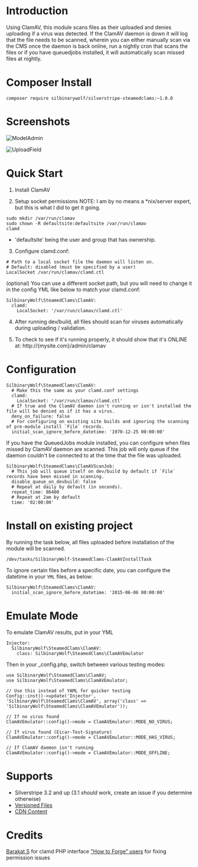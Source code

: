 # Introduction

Using ClamAV, this module scans files as their uploaded and denies uploading if a virus was detected. If the ClamAV daemon is down it will log
that the file needs to be scanned, wherein you can either manually scan via the CMS once the daemon is back online, run a
nightly cron that scans the files or if you have queuedjobs installed, it will automatically scan missed files at nightly.

# Composer Install

```
composer require silbinarywolf/silverstripe-steamedclams:~1.0.0
```

# Screenshots

![ModelAdmin](https://cloud.githubusercontent.com/assets/3859574/20911711/000abbd2-bbbe-11e6-9b93-f0490cc055f7.png)

![UploadField](https://cloud.githubusercontent.com/assets/3859574/20907335/b8459310-bba1-11e6-86d2-3a5f6cc6e959.jpg)

# Quick Start

1) Install ClamAV

2) Setup socket permissions
NOTE: I am by no means a *nix/server expert, but this is what I did to get it going.
```
sudo mkdir /var/run/clamav
sudo chown -R defaultsite:defaultsite /var/run/clamav
clamd
```
* 'defaultsite' being the user and group that has ownership.

3) Configure clamd.conf:
```
# Path to a local socket file the daemon will listen on.
# Default: disabled (must be specified by a user)
LocalSocket /var/run/clamav/clamd.ctl
```

(optional) You can use a different socket path, but you will need to change it in
the config YML like below to match your clamd.conf:
```
SilbinaryWolf\SteamedClams\ClamAV:
  clamd:
    LocalSocket: '/var/run/clamav/clamd.ctl'
```

4) After running dev/build, all files should scan for viruses automatically during uploading / validation.

5) To check to see if it's running properly, it should show that it's ONLINE at: http://{mysite.com}/admin/clamav

# Configuration

```
SilbinaryWolf\SteamedClams\ClamAV:
  # Make this the same as your clamd.conf settings
  clamd:
    LocalSocket: '/var/run/clamav/clamd.ctl'
  # If true and the ClamAV daemon isn't running or isn't installed the file will be denied as if it has a virus.
  deny_on_failure: false
  # For configuring on existing site builds and ignoring the scanning of pre-module install `File` records. 
  initial_scan_ignore_before_datetime: '1970-12-25 00:00:00'
```

If you have the QueuedJobs module installed, you can configure when files missed by ClamAV daemon are scanned.
This job will only queue if the daemon couldn't be connected to at the time that the file was uploaded.

```
SilbinaryWolf\SteamedClams\ClamAVScanJob:
  # This job will queue itself on dev/build by default if `File` records have been missed in scanning.
  disable_queue_on_devbuild: false
  # Repeat at daily by default (in seconds).
  repeat_time: 86400
  # Repeat at 2am by default
  time: '02:00:00'
```

# Install on existing project

By running the task below, all files uploaded before installation of the module will be
scanned.

```
/dev/tasks/SilbinaryWolf-SteamedClams-ClamAVInstallTask
```

To ignore certain files before a specific date, you can configure the datetime in your `YML` files, as below:

```
SilbinaryWolf\SteamedClams\ClamAV:
  initial_scan_ignore_before_datetime: '2015-06-06 00:00:00'
```


# Emulate Mode

To emulate ClamAV results, put in your YML

```
Injector:
  SilbinaryWolf\SteamedClams\ClamAV:
    class: SilbinaryWolf\SteamedClams\ClamAVEmulator
```

Then in your _config.php, switch between various testing modes:
```
use SilbinaryWolf\SteamedClams\ClamAV;
use SilbinaryWolf\SteamedClams\ClamAVEmulator;

// Use this instead of YAML for quicker testing
Config::inst()->update('Injector', 'SilbinaryWolf\SteamedClams\ClamAV', array('class' => 'SilbinaryWolf\SteamedClams\ClamAVEmulator'));

// If no virus found
ClamAVEmulator::config()->mode = ClamAVEmulator::MODE_NO_VIRUS;

// If virus found (Eicar-Test-Signature)
ClamAVEmulator::config()->mode = ClamAVEmulator::MODE_HAS_VIRUS;

// If ClamAV daemon isn't running
ClamAVEmulator::config()->mode = ClamAVEmulator::MODE_OFFLINE;
```

# Supports
- Silverstripe 3.2 and up (3.1 *should* work, create an issue if you determine otherwise)
- [Versioned Files](https://github.com/silverstripe-australia/silverstripe-versionedfiles)
- [CDN Content](https://github.com/silverstripe-australia/silverstripe-cdncontent)

# Credits

[Barakat S](https://github.com/FileZ/php-clamd) for clamd PHP interface
["How to Forge" users](https://web.archive.org/web/20161124000346/https://www.howtoforge.com/community/threads/clamd-will-not-start.34559/) for fixing permission issues
